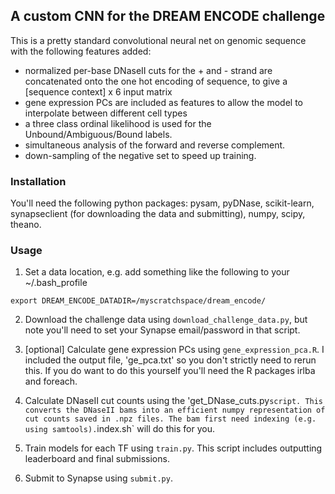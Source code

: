 ## A custom CNN for the DREAM ENCODE challenge

This is a pretty standard convolutional neural net on genomic sequence with the following features added:
* normalized per-base DNaseII cuts for the + and - strand are concatenated onto the one hot encoding of sequence, to give a [sequence context] x 6 input matrix
* gene expression PCs are included as features to allow the model to interpolate between different cell types
* a three class ordinal likelihood is used for the Unbound/Ambiguous/Bound labels.
* simultaneous analysis of the forward and reverse complement.
* down-sampling of the negative set to speed up training. 

### Installation

You'll need the following python packages: pysam, pyDNase, scikit-learn, synapseclient (for downloading the data and submitting), numpy, scipy, theano. 

### Usage

1. Set a data location, e.g. add something like the following to your ~/.bash_profile
```
export DREAM_ENCODE_DATADIR=/myscratchspace/dream_encode/
```

2. Download the challenge data using `download_challenge_data.py`, but note you'll need to set your Synapse email/password in that script.

3. [optional] Calculate gene expression PCs using `gene_expression_pca.R`. I included the output file, 'ge_pca.txt' so you don't strictly need to rerun this. If you do want to do this yourself you'll need the R packages irlba and foreach.

4. Calculate DNaseII cut counts using the 'get_DNase_cuts.py` script. This converts the DNaseII bams into an efficient numpy representation of cut counts saved in .npz files. The bam first need indexing (e.g. using samtools). `index.sh` will do this for you. 

5. Train models for each TF using `train.py`. This script includes outputting leaderboard and final submissions.

6. Submit to Synapse using `submit.py`. 